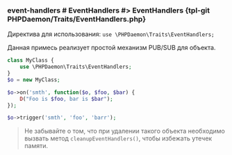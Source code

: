 ### event-handlers # EventHandlers #> EventHandlers {tpl-git PHPDaemon/Traits/EventHandlers.php}

Директива для использования: `use \PHPDaemon\Traits\EventHandlers;`

Данная примесь реализует простой механизм PUB/SUB для объекта.

```php
class MyClass {
	use \PHPDaemon\Traits\EventHandlers;
}
$o = new MyClass;

$o->on('smth', function($o, $foo, $bar) {
	D("Foo is $foo, bar is $bar");
});

$o->trigger('smth', 'foo', 'barr');

```

> Не забывайте о том, что при удалении такого объекта необходимо вызвать метод `cleanupEventHandlers()`, чтобы избежать утечек памяти.